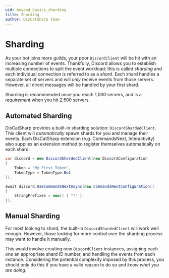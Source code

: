 ```yaml
---
uid: beyond_basics_sharding
title: Sharding
author: DisCatSharp Team
---
```


# Sharding

As your bot joins more guilds, your poor `DiscordClient` will be hit with an increasing number of events.
Thankfully, Discord allows you to establish multiple connections to split the event workload; this is called *sharding* and each individual connection is referred to as a *shard*.
Each shard handles a separate set of servers and will *only* receive events from those servers. However, all direct messages will be handled by your first shard.

Sharding is recommended once you reach 1,000 servers, and is a *requirement* when you hit 2,500 servers.

## Automated Sharding

DisCatSharp provides a built-in sharding solution: `DiscordShardedClient`.
This client will *automatically* spawn shards for you and manage their events.
Each DisCatSharp extension (e.g. CommandsNext, Interactivity) also supplies an extension method to register themselves automatically on each shard.

```cs
var discord = new DiscordShardedClient(new DiscordConfiguration
{
    Token = "My First Token",
    TokenType = TokenType.Bot
});

await discord.UseCommandsNextAsync(new CommandsNextConfiguration()
{
    StringPrefixes = new[] { "!" }
});
```

## Manual Sharding

For most looking to shard, the built-in `DiscordShardedClient` will work well enough.
However, those looking for more control over the sharding process may want to handle it manually.

This would involve creating new `DiscordClient` instances, assigning each one an appropriate shard ID number, and handling the events from each instance.
Considering the potential complexity imposed by this process, you should only do this if you have a valid reason to do so and *know what you are doing*.
